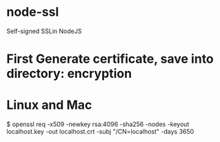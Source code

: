 # node-ssl
Self-signed SSLin NodeJS


# First Generate certificate, save into directory: encryption
# Linux and Mac
$ openssl req -x509 -newkey rsa:4096 -sha256 -nodes -keyout localhost.key -out localhost.crt -subj "/CN=localhost" -days 3650

